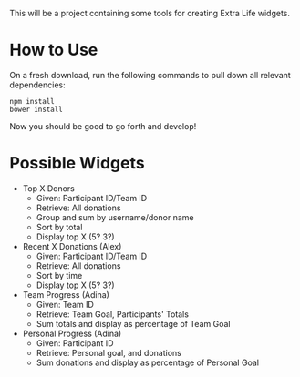 This will be a project containing some tools for creating Extra Life widgets.

How to Use
================
On a fresh download, run the following commands to pull down all relevant dependencies:

```npm install```  
```bower install```

Now you should be good to go forth and develop!

Possible Widgets
================

* Top X Donors 
  * Given: Participant ID/Team ID
  * Retrieve: All donations
  * Group and sum by username/donor name
  * Sort by total
  * Display top X (5? 3?)
* Recent X Donations (Alex)
  * Given: Participant ID/Team ID
  * Retrieve: All donations
  * Sort by time
  * Display top X (5? 3?)
* Team Progress (Adina)
  * Given: Team ID
  * Retrieve: Team Goal, Participants' Totals
  * Sum totals and display as percentage of Team Goal
* Personal Progress (Adina)
  * Given: Participant ID
  * Retrieve: Personal goal, and donations
  * Sum donations and display as percentage of Personal Goal
 
 